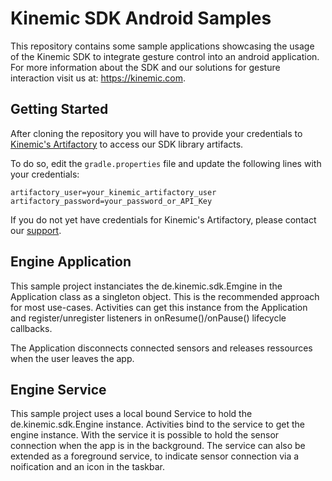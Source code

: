 # Kinemic SDK Android Samples

This repository contains some sample applications showcasing the usage of the Kinemic SDK to integrate gesture control into an android application.
For more information about the SDK and our solutions for gesture interaction visit us at: https://kinemic.com.

## Getting Started

After cloning the repository you will have to provide your credentials to [Kinemic's Artifactory](https://kinemic.jfrog.io) to access our SDK library artifacts.

To do so, edit the `gradle.properties` file and update the following lines with your credentials:

```
artifactory_user=your_kinemic_artifactory_user
artifactory_password=your_password_or_API_Key
```

If you do not yet have credentials for Kinemic's Artifactory, please contact our [support](mailto:support@kinemic.de).

## Engine Application

This sample project instanciates the de.kinemic.sdk.Emgine in the Application class as a singleton object. This is the recommended approach for most use-cases.
Activities can get this instance from the Application and register/unregister listeners in onResume()/onPause() lifecycle callbacks.

The Application disconnects connected sensors and releases ressources when the user leaves the app.

## Engine Service

This sample project uses a local bound Service to hold the de.kinemic.sdk.Engine instance. Activities bind to the service to get the engine instance.
With the service it is possible to hold the sensor connection when the app is in the background. The service can also be extended as a foreground service, to indicate sensor connection via a noification and an icon in the taskbar.
